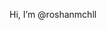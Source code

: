Hi, I’m @roshanmchll

<!---
roshanmchll/roshanmchll is a ✨ special ✨ repository because its `README.md` (this file) appears on your GitHub profile.
You can click the Preview link to take a look at your changes.
--->
